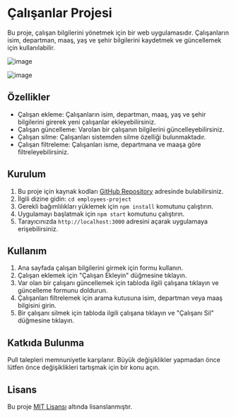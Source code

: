 # Çalışanlar Projesi

Bu proje, çalışan bilgilerini yönetmek için bir web uygulamasıdır. Çalışanların isim, departman, maaş, yaş ve şehir bilgilerini kaydetmek ve güncellemek için kullanılabilir.

![image](https://github.com/dxtaner/MyWorkspace/assets/44675799/0fac2f68-a8ce-4ec4-85fe-f9622b3a6a39)

![image](https://github.com/dxtaner/MyWorkspace/assets/44675799/393cf1bd-e051-4b4f-94b5-2e1553182dd8)


## Özellikler

- Çalışan ekleme: Çalışanların isim, departman, maaş, yaş ve şehir bilgilerini girerek yeni çalışanlar ekleyebilirsiniz.
- Çalışan güncelleme: Varolan bir çalışanın bilgilerini güncelleyebilirsiniz.
- Çalışan silme: Çalışanları sistemden silme özelliği bulunmaktadır.
- Çalışan filtreleme: Çalışanları isme, departmana ve maaşa göre filtreleyebilirsiniz.

## Kurulum

1. Bu proje için kaynak kodları [GitHub Repository]([https://github.com/dat/employees-project](https://github.com/dxtaner/MyWorkspace/new/master/EmployeeProject)) adresinde bulabilirsiniz.
2. İlgili dizine gidin: `cd employees-project`
3. Gerekli bağımlılıkları yüklemek için `npm install` komutunu çalıştırın.
4. Uygulamayı başlatmak için `npm start` komutunu çalıştırın.
5. Tarayıcınızda `http://localhost:3000` adresini açarak uygulamaya erişebilirsiniz.

## Kullanım

1. Ana sayfada çalışan bilgilerini girmek için formu kullanın.
2. Çalışan eklemek için "Çalışan Ekleyin" düğmesine tıklayın.
3. Var olan bir çalışanı güncellemek için tabloda ilgili çalışana tıklayın ve güncelleme formunu doldurun.
4. Çalışanları filtrelemek için arama kutusuna isim, departman veya maaş bilgisini girin.
5. Bir çalışanı silmek için tabloda ilgili çalışana tıklayın ve "Çalışanı Sil" düğmesine tıklayın.

## Katkıda Bulunma

Pull talepleri memnuniyetle karşılanır. Büyük değişiklikler yapmadan önce lütfen önce değişiklikleri tartışmak için bir konu açın.

## Lisans

Bu proje [MIT Lisansı](LICENSE) altında lisanslanmıştır.
